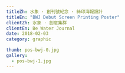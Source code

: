 ```yaml
---
titleZh: 水象 · 創刊號紀念 · 絲印海報設計
titleEn: "BWJ Debut Screen Printing Poster"
clientZh: 水象 · 創意集群
clientEn: Be Water Journal
date: 2018-02-03
category: graphic

thumb: pos-bwj-0.jpg
gallery:
  - pos-bwj-1.jpg
---
```

